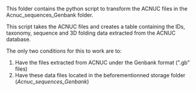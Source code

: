 This folder contains the python script to transform the ACNUC files in the Acnuc_sequences_Genbank folder.

This script takes the ACNUC files and creates a table containing the IDs, taxonomy, sequence and 3D folding data extracted from the ACNUC database.

The only two conditions for this to work are to:
  1. Have the files extracted from ACNUC under the Genbank format (".gb" files)
  2. Have these data files located in the beforementionned storage folder (*Acnuc_sequences_Genbank*)
